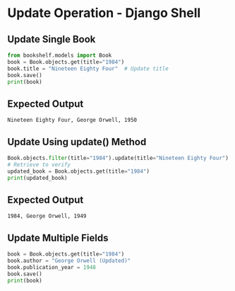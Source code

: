 # Update Operation - Django Shell

## Update Single Book
```python
from bookshelf.models import Book
book = Book.objects.get(title="1984")
book.title = "Nineteen Eighty Four"  # Update title
book.save()
print(book)
```

## Expected Output
```
Nineteen Eighty Four, George Orwell, 1950 
```

## Update Using update() Method
```python
Book.objects.filter(title="1984").update(title="Nineteen Eighty Four")
# Retrieve to verify
updated_book = Book.objects.get(title="1984")
print(updated_book)
```

## Expected Output
```
1984, George Orwell, 1949 
```

## Update Multiple Fields
```python
book = Book.objects.get(title="1984")
book.author = "George Orwell (Updated)"
book.publication_year = 1948
book.save()
print(book)
```